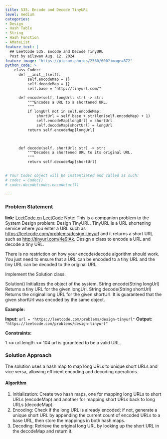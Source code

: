 ```yaml
---
title: 535. Encode and Decode TinyURL
level: medium
categories:
- Design
- Hash Table
- String
- Hash Function
- AMateList
feature_text: |
  ## LeetCode 535. Encode and Decode TinyURL
  Post by ailswan Aug. 12, 2024
feature_image: "https://picsum.photos/2560/600?image=872"
python_code: >
    class Codec:
      def __init__(self):
          self.encodeMap = {}
          self.decodeMap = {}
          self.base = "http://tinyurl.com/"

      def encode(self, longUrl: str) -> str:
          """Encodes a URL to a shortened URL.
          """
          if longUrl not in self.encodeMap:
              shortUrl = self.base + str(len(self.encodeMap) + 1)
              self.encodeMap[longUrl] = shortUrl
              self.decodeMap[shortUrl] = longUrl
          return self.encodeMap[longUrl]

          

      def decode(self, shortUrl: str) -> str:
          """Decodes a shortened URL to its original URL.
          """
          return self.decodeMap[shortUrl]
          

# Your Codec object will be instantiated and called as such:
# codec = Codec()
# codec.decode(codec.encode(url))
 
---
```


### Problem Statement
**link:**
[LeetCode.cn](https://leetcode.cn/problems/encode-and-decode-tinyurl/)
[LeetCode](https://leetcode.com/encode-and-decode-tinyurl/)
Note: This is a companion problem to the System Design problem: Design TinyURL.
TinyURL is a URL shortening service where you enter a URL such as https://leetcode.com/problems/design-tinyurl and it returns a short URL such as http://tinyurl.com/4e9iAk. Design a class to encode a URL and decode a tiny URL.

There is no restriction on how your encode/decode algorithm should work. You just need to ensure that a URL can be encoded to a tiny URL and the tiny URL can be decoded to the original URL.

Implement the Solution class:

Solution() Initializes the object of the system.
String encode(String longUrl) Returns a tiny URL for the given longUrl.
String decode(String shortUrl) Returns the original long URL for the given shortUrl. It is guaranteed that the given shortUrl was encoded by the same object.
 

**Example:**

**Input:** `url = "https://leetcode.com/problems/design-tinyurl"`
**Output:** `"https://leetcode.com/problems/design-tinyurl"`

**Constraints:**

1 <= url.length <= 104
url is guranteed to be a valid URL.
 
### Solution Approach
The solution uses a hash map to map long URLs to unique short URLs and vice versa, allowing efficient encoding and decoding operations.

#### Algorithm
1. Initialization: Create two hash maps, one for mapping long URLs to short URLs (encodeMap) and another for mapping short URLs back to long URLs (decodeMap).
2. Encoding: Check if the long URL is already encoded; if not, generate a unique short URL by appending the current count of encoded URLs to a base URL, then store the mappings in both hash maps.
3. Decoding: Retrieve the original long URL by looking up the short URL in the decodeMap and return it.